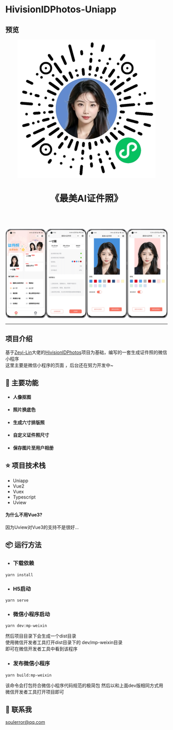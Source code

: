 # HivisionIDPhotos-Uniapp

## 预览

<p align="center"><img src="./src/assets/images/app_code_image.jpg"></p>


# <p align="center">《最美AI证件照》</p>
<br>
<br>
<p align="center"><img src="./src/assets/images/app_screenshot.png"></p>
<hr>

## 项目介绍
基于[Zeyi-Lin](https://github.com/Zeyi-Lin)大佬的[HivisionIDPhotos](https://github.com/Zeyi-Lin/HivisionIDPhotos)项目为基础，编写的一套生成证件照的微信小程序<br>
这里主要是微信小程序的页面 ，后台还在努力开发中~

## 🤩 主要功能
- #### 人像抠图
- #### 照片换底色
- #### 生成六寸排版照
- #### 自定义证件照尺寸
- #### 保存图片至用户相册

## ⭐ 项目技术栈

- Uniapp
- Vue2
- Vuex
- Typescript
- Uview
#### 为什么不用Vue3?
因为Uview对Vue3的支持不是很好...

## 📦 运行方法

- ### 下载依赖

```
yarn install
```

- ### H5启动

```
yarn serve
```

- ### 微信小程序启动

```
yarn dev:mp-weixin
```

然后项目目录下会生成一个dist目录 <br>
使用微信开发者工具打开dist目录下的 dev/mp-weixin目录 <br>
即可在微信开发者工具中看到该程序 <br>

- ### 发布微信小程序

```
yarn build:mp-weixin
```

该命令会打包符合微信小程序代码规范的极简包
然后以和上面dev版相同方式用微信开发者工具打开项目即可

 ## 📧 联系我
soulerror@qq.com



